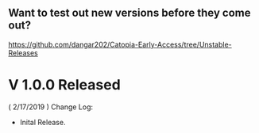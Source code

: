 ## Want to test out new versions before they come out?
https://github.com/dangar202/Catopia-Early-Access/tree/Unstable-Releases

# V 1.0.0 Released
( 2/17/2019 )
Change Log:
 - Inital Release.
